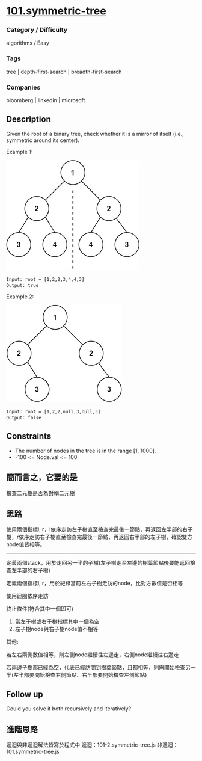 # [101.symmetric-tree](https://leetcode.com/problems/symmetric-tree)

### Category / Difficulty
algorithms / Easy

### Tags
tree | depth-first-search | breadth-first-search
	 		
### Companies
bloomberg | linkedin | microsoft

## Description
Given the root of a binary tree, check whether it is a mirror of itself (i.e., symmetric around its center).

Example 1:

![image info](./img/101e1.jpg)
```
Input: root = [1,2,2,3,4,4,3]
Output: true
```

Example 2:

![image info](./img/101e2.jpg)
```
Input: root = [1,2,2,null,3,null,3]
Output: false
```

## Constraints
- The number of nodes in the tree is in the range [1, 1000].
- -100 <= Node.val <= 100

## 簡而言之，它要的是
檢查二元樹是否為對稱二元樹

## 思路
使用兩個指標l, r，l依序走訪左子樹直至檢查完最後一節點，再返回左半部的右子樹，r依序走訪右子樹直至檢查完最後一節點，再返回右半部的左子樹，確認雙方node值皆相等。

---

定義兩個stack，用於走回另一半的子樹(左子樹走至左邊的樹葉節點後要能返回檢查左半部的右子樹)

定義兩個指標l, r，用於紀錄當前左右子樹走訪的node，比對方數值是否相等

使用迴圈依序走訪

終止條件(符合其中一個即可)
1. 當左子樹或右子樹指標其中一個為空
2. 左子樹node與右子樹node值不相等

其他:

若左右兩側數值相等，則左側node繼續往左邊走，右側node繼續往右邊走

若兩邊子樹都已經為空，代表已經訪問到樹葉節點，且都相等，則需開始檢查另一半(左半部要開始檢查右側節點、右半部要開始檢查左側節點)

## Follow up
Could you solve it both recursively and iteratively?

## 進階思路
遞迴與非遞迴解法皆寫於程式中
遞迴：101-2.symmetric-tree.js
非遞迴：101.symmetric-tree.js